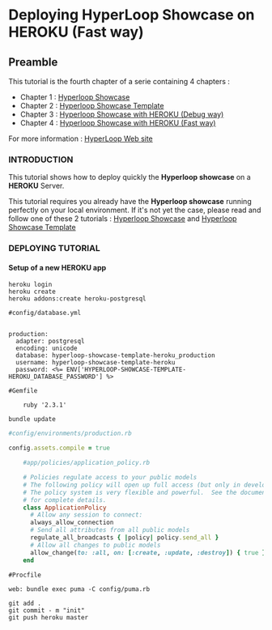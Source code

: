 # Deploying HyperLoop Showcase on HEROKU (Fast way)

## Preamble

This tutorial is the fourth chapter of a serie containing 4 chapters :

+ Chapter 1 : [Hyperloop Showcase](https://github.com/fzingg/hyperloop-showcase) 
+ Chapter 2 : [Hyperloop Showcase Template](https://github.com/fzingg/hyperloop-showcase-template) 
+ Chapter 3 : [Hyperloop Showcase with HEROKU (Debug way)](https://github.com/fzingg/hyperloop-showcase-heroku) 
+ Chapter 4 : [Hyperloop Showcase with HEROKU (Fast way)](https://github.com/fzingg/hyperloop-showcase-template-heroku) 

For more information : [HyperLoop Web site](http://ruby-hyperloop.io/)

### INTRODUCTION

This tutorial shows how to deploy quickly the **Hyperloop showcase** on a **HEROKU** Server.

This tutorial requires you already have the **Hyperloop showcase** running perfectly on your local environment. If it's not yet the case, please read and follow one of these 2 tutorials : [Hyperloop Showcase](https://github.com/fzingg/hyperloop-showcase) and [Hyperloop Showcase Template](https://github.com/fzingg/hyperloop-showcase-template)

### DEPLOYING TUTORIAL

#### Setup of a new HEROKU app

```
heroku login
heroku create
heroku addons:create heroku-postgresql
```

```
#config/database.yml


production:
  adapter: postgresql
  encoding: unicode
  database: hyperloop-showcase-template-heroku_production
  username: hyperloop-showcase-template-heroku
  password: <%= ENV['HYPERLOOP-SHOWCASE-TEMPLATE-HEROKU_DATABASE_PASSWORD'] %>
```

```
#Gemfile

	ruby '2.3.1'

```

```
bundle update
```

```ruby
#config/environments/production.rb

config.assets.compile = true

```


```ruby
	#app/policies/application_policy.rb

	# Policies regulate access to your public models
	# The following policy will open up full access (but only in development)
	# The policy system is very flexible and powerful.  See the documentation
	# for complete details.
	class ApplicationPolicy
	  # Allow any session to connect:
	  always_allow_connection
	  # Send all attributes from all public models
	  regulate_all_broadcasts { |policy| policy.send_all }
	  # Allow all changes to public models
	  allow_change(to: :all, on: [:create, :update, :destroy]) { true }
	end

```

```
#Procfile

web: bundle exec puma -C config/puma.rb
```

```
git add .
git commit - m "init"
git push heroku master
```
